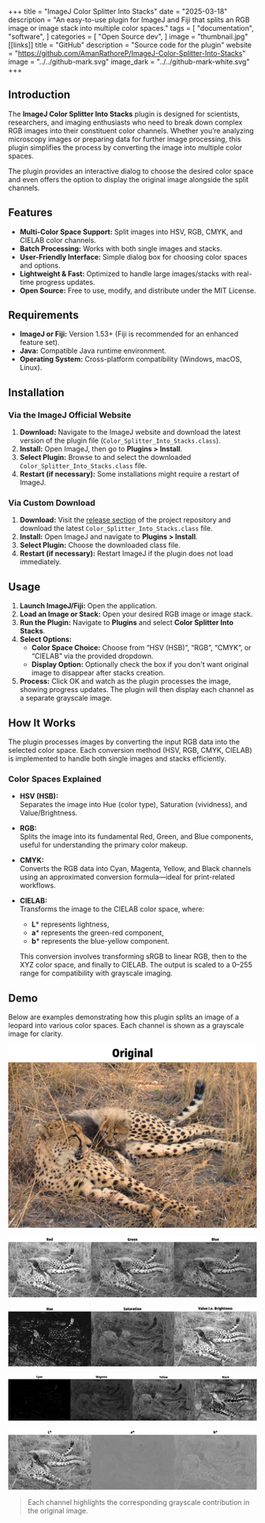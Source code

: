 +++
title = "ImageJ Color Splitter Into Stacks"
date = "2025-03-18"
description = "An easy-to-use plugin for ImageJ and Fiji that splits an RGB image or image stack into multiple color spaces."
tags = [
    "documentation",
    "software",
]
categories = [
    "Open Source dev",
]
image = "thumbnail.jpg"
[[links]]
title = "GitHub"
description = "Source code for the plugin"
website = "https://github.com/AmanRathoreP/ImageJ-Color-Splitter-Into-Stacks"
image = "../../github-mark.svg"
image_dark = "../../github-mark-white.svg"
+++

## Introduction

The **ImageJ Color Splitter Into Stacks** plugin is designed for scientists, researchers, and imaging enthusiasts who need to break down complex RGB images into their constituent color channels. Whether you’re analyzing microscopy images or preparing data for further image processing, this plugin simplifies the process by converting the image into multiple color spaces. 

The plugin provides an interactive dialog to choose the desired color space and even offers the option to display the original image alongside the split channels.

## Features

- **Multi-Color Space Support:** Split images into HSV, RGB, CMYK, and CIELAB color channels.
- **Batch Processing:** Works with both single images and stacks.
- **User-Friendly Interface:** Simple dialog box for choosing color spaces and options.
- **Lightweight & Fast:** Optimized to handle large images/stacks with real-time progress updates.
- **Open Source:** Free to use, modify, and distribute under the MIT License.

## Requirements

- **ImageJ or Fiji:** Version 1.53+ (Fiji is recommended for an enhanced feature set).
- **Java:** Compatible Java runtime environment.
- **Operating System:** Cross-platform compatibility (Windows, macOS, Linux).

## Installation

### Via the ImageJ Official Website

1. **Download:** Navigate to the ImageJ website and download the latest version of the plugin file (`Color_Splitter_Into_Stacks.class`).
2. **Install:** Open ImageJ, then go to **Plugins > Install**.
3. **Select Plugin:** Browse to and select the downloaded `Color_Splitter_Into_Stacks.class` file.
4. **Restart (if necessary):** Some installations might require a restart of ImageJ.

### Via Custom Download

1. **Download:** Visit the [release section](https://github.com/AmanRathoreP/ImageJ-Color-Splitter-Into-Stacks/releases) of the project repository and download the latest `Color_Splitter_Into_Stacks.class` file.
2. **Install:** Open ImageJ and navigate to **Plugins > Install**.
3. **Select Plugin:** Choose the downloaded class file.
4. **Restart (if necessary):** Restart ImageJ if the plugin does not load immediately.

## Usage

1. **Launch ImageJ/Fiji:** Open the application.
2. **Load an Image or Stack:** Open your desired RGB image or image stack.
3. **Run the Plugin:** Navigate to **Plugins** and select **Color Splitter Into Stacks**.
4. **Select Options:**
   - **Color Space Choice:** Choose from “HSV (HSB)”, “RGB”, “CMYK”, or “CIELAB” via the provided dropdown.
   - **Display Option:** Optionally check the box if you don't want original image to disappear after stacks creation.
5. **Process:** Click OK and watch as the plugin processes the image, showing progress updates. The plugin will then display each channel as a separate grayscale image.

## How It Works

The plugin processes images by converting the input RGB data into the selected color space. Each conversion method (HSV, RGB, CMYK, CIELAB) is implemented to handle both single images and stacks efficiently. 

### Color Spaces Explained

- **HSV (HSB):**  
  Separates the image into Hue (color type), Saturation (vividness), and Value/Brightness.
  
- **RGB:**  
  Splits the image into its fundamental Red, Green, and Blue components, useful for understanding the primary color makeup.

- **CMYK:**  
  Converts the RGB data into Cyan, Magenta, Yellow, and Black channels using an approximated conversion formula—ideal for print-related workflows.

- **CIELAB:**  
  Transforms the image to the CIELAB color space, where:
  - **L*** represents lightness,
  - **a*** represents the green-red component,
  - **b*** represents the blue-yellow component.
  
  This conversion involves transforming sRGB to linear RGB, then to the XYZ color space, and finally to CIELAB. The output is scaled to a 0–255 range for compatibility with grayscale imaging.

## Demo

Below are examples demonstrating how this plugin splits an image of a leopard into various color spaces. Each channel is shown as a grayscale image for clarity.

![Original](original.jpg)

![RGB Split](RGB.jpg)

![HSV Split](HSV(HSB).jpg)

![CMYK Split](CMYK.jpg)

![CIELAB Split](CEILAB.jpg)


> Each channel highlights the corresponding grayscale contribution in the original image.